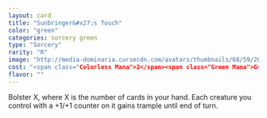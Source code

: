 ```yaml
---
layout: card
title: "Sunbringer&#x27;s Touch"
color: "green"
categories: sorcery green
type: "Sorcery"
rarity: "R"
image: "http://media-dominaria.cursecdn.com/avatars/thumbnails/68/59/200/283/635612492494496435.png"
cost: "<span class="Colorless Mana">2</span><span class="Green Mana">G</span><span class="Green Mana">G</span>"
flavor: ""
---
```


Bolster X, where X is the number of cards in your hand.  Each creature you control with a +1/+1 counter on it gains trample until end of turn.
